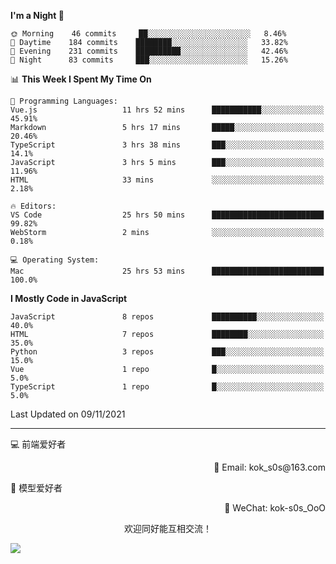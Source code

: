 <!--START_SECTION:waka-->
**I'm a Night 🦉** 

```text
🌞 Morning    46 commits     ██░░░░░░░░░░░░░░░░░░░░░░░   8.46% 
🌆 Daytime    184 commits    ████████░░░░░░░░░░░░░░░░░   33.82% 
🌃 Evening    231 commits    ██████████░░░░░░░░░░░░░░░   42.46% 
🌙 Night      83 commits     ███░░░░░░░░░░░░░░░░░░░░░░   15.26%

```


📊 **This Week I Spent My Time On** 

```text
💬 Programming Languages: 
Vue.js                   11 hrs 52 mins      ███████████░░░░░░░░░░░░░░   45.91% 
Markdown                 5 hrs 17 mins       █████░░░░░░░░░░░░░░░░░░░░   20.46% 
TypeScript               3 hrs 38 mins       ███░░░░░░░░░░░░░░░░░░░░░░   14.1% 
JavaScript               3 hrs 5 mins        ███░░░░░░░░░░░░░░░░░░░░░░   11.96% 
HTML                     33 mins             ░░░░░░░░░░░░░░░░░░░░░░░░░   2.18%

🔥 Editors: 
VS Code                  25 hrs 50 mins      █████████████████████████   99.82% 
WebStorm                 2 mins              ░░░░░░░░░░░░░░░░░░░░░░░░░   0.18%

💻 Operating System: 
Mac                      25 hrs 53 mins      █████████████████████████   100.0%

```

**I Mostly Code in JavaScript** 

```text
JavaScript               8 repos             ██████████░░░░░░░░░░░░░░░   40.0% 
HTML                     7 repos             ████████░░░░░░░░░░░░░░░░░   35.0% 
Python                   3 repos             ███░░░░░░░░░░░░░░░░░░░░░░   15.0% 
Vue                      1 repo              █░░░░░░░░░░░░░░░░░░░░░░░░   5.0% 
TypeScript               1 repo              █░░░░░░░░░░░░░░░░░░░░░░░░   5.0%

```



 Last Updated on 09/11/2021
<!--END_SECTION:waka-->

---

💻 前端爱好者 

<p align="right">
📧 Email: kok_s0s@163.com 
</p> 

<p align="left">
🧩 模型爱好者
</p>

<p align="right">
📲 WeChat: kok-s0s_OoO
</p>


<p align="center">欢迎同好能互相交流！</p>

<img align="center"  src="https://www.kok-s0s.top/usr/uploads/2021/01/4291479694.jpg">

